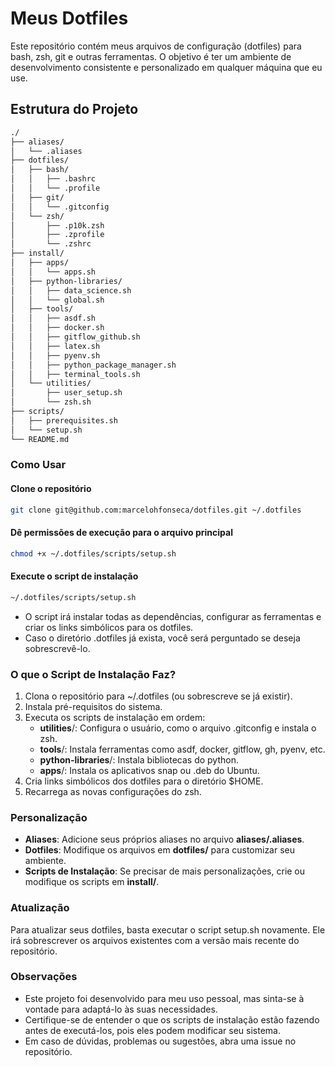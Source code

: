 # Meus Dotfiles

Este repositório contém meus arquivos de configuração (dotfiles) para bash, zsh, git e outras ferramentas. O objetivo é ter um ambiente de desenvolvimento consistente e personalizado em qualquer máquina que eu use.

## Estrutura do Projeto

```txt
./
├── aliases/
│   └── .aliases
├── dotfiles/
│   ├── bash/
│   │   ├── .bashrc
│   │   └── .profile
│   ├── git/
│   │   └── .gitconfig
│   └── zsh/
│       ├── .p10k.zsh
│       ├── .zprofile
│       └── .zshrc
├── install/
│   ├── apps/
│   │   └── apps.sh
│   ├── python-libraries/
│   │   ├── data_science.sh
│   │   └── global.sh
│   ├── tools/
│   │   ├── asdf.sh
│   │   ├── docker.sh
│   │   ├── gitflow_github.sh
│   │   ├── latex.sh
│   │   ├── pyenv.sh
│   │   ├── python_package_manager.sh
│   │   ├── terminal_tools.sh
│   └── utilities/
│       ├── user_setup.sh
│       └── zsh.sh
├── scripts/
│   ├── prerequisites.sh
│   └── setup.sh
└── README.md
```

### Como Usar

#### Clone o repositório

```sh
git clone git@github.com:marcelohfonseca/dotfiles.git ~/.dotfiles

```

#### Dê permissões de execução para o arquivo principal
```sh
chmod +x ~/.dotfiles/scripts/setup.sh
```

#### Execute o script de instalação

```sh
~/.dotfiles/scripts/setup.sh
```

* O script irá instalar todas as dependências, configurar as ferramentas e criar os links simbólicos para os dotfiles.
* Caso o diretório .dotfiles já exista, você será perguntado se deseja sobrescrevê-lo.

### O que o Script de Instalação Faz?

1. Clona o repositório para ~/.dotfiles (ou sobrescreve se já existir).
2. Instala pré-requisitos do sistema.
3. Executa os scripts de instalação em ordem:
    * **utilities**/: Configura o usuário, como o arquivo .gitconfig e instala o zsh.
    * **tools**/: Instala ferramentas como asdf, docker, gitflow, gh, pyenv, etc.
    * **python-libraries**/: Instala bibliotecas do python.
    * **apps**/: Instala os aplicativos snap ou .deb do Ubuntu.
4. Cria links simbólicos dos dotfiles para o diretório $HOME.
5. Recarrega as novas configurações do zsh.

### Personalização

* **Aliases**: Adicione seus próprios aliases no arquivo **aliases/.aliases**.
* **Dotfiles**: Modifique os arquivos em **dotfiles/** para customizar seu ambiente.
* **Scripts de Instalação**: Se precisar de mais personalizações, crie ou modifique os scripts em **install/**.

### Atualização

Para atualizar seus dotfiles, basta executar o script setup.sh novamente. Ele irá sobrescrever os arquivos existentes com a versão mais recente do repositório.

### Observações

* Este projeto foi desenvolvido para meu uso pessoal, mas sinta-se à vontade para adaptá-lo às suas necessidades.
* Certifique-se de entender o que os scripts de instalação estão fazendo antes de executá-los, pois eles podem modificar seu sistema.
* Em caso de dúvidas, problemas ou sugestões, abra uma issue no repositório.
